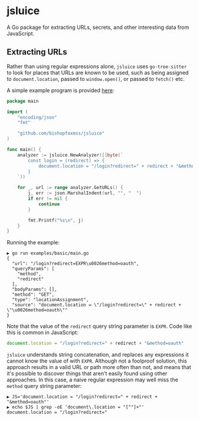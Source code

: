# jsluice

A Go package for extracting URLs, secrets, and other interesting data from JavaScript.


## Extracting URLs

Rather than using regular expressions alone, `jsluice` uses `go-tree-sitter` to look for places that URLs are known to be used,
such as being assigned to `document.location`, passed to `window.open()`, or passed to `fetch()` etc.

A simple example program is provided [here](/examples/basic/main.go):

```go
package main

import (
	"encoding/json"
	"fmt"

	"github.com/bishopfoxmss/jsluice"
)

func main() {
	analyzer := jsluice.NewAnalyzer([]byte(`
		const login = (redirect) => {
			document.location = "/login?redirect=" + redirect + "&method=oauth"
		}
	`))

	for _, url := range analyzer.GetURLs() {
		j, err := json.MarshalIndent(url, "", "  ")
		if err != nil {
			continue
		}

		fmt.Printf("%s\n", j)
	}
}
```

Running the example:
```
▶ go run examples/basic/main.go
{
  "url": "/login?redirect=EXPR\u0026method=oauth",
  "queryParams": [
    "method",
    "redirect"
  ],
  "bodyParams": [],
  "method": "GET",
  "type": "locationAssignment",
  "source": "document.location = \"/login?redirect=\" + redirect + \"\u0026method=oauth\""
}
```

Note that the value of the `redirect` query string parameter is `EXPR`.
Code like this is common in JavaScript:

```javascript
document.location = "/login?redirect=" + redirect + "&method=oauth"
```

`jsluice` understands string concatenation, and replaces any expressions it cannot know the value
of with `EXPR`. Although not a foolproof solution, this approach results in a valid URL or path
more often than not, and means that it's possible to discover things that aren't easily found using
other approaches. In this case, a naive regular expression may well miss the `method` query string
parameter:

```
▶ JS='document.location = "/login?redirect=" + redirect + "&method=oauth"'
▶ echo $JS | grep -oE 'document\.location = "[^"]+"'
document.location = "/login?redirect="
```
